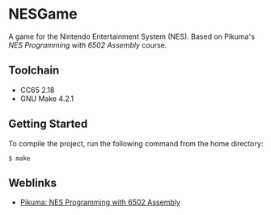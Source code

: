 # NESGame

A game for the Nintendo Entertainment System (NES). Based on Pikuma's *NES
Programming with 6502 Assembly* course.

## Toolchain
- CC65 2.18
- GNU Make 4.2.1

## Getting Started
To compile the project, run the following command from the home directory:
```
$ make
```

## Weblinks
- [Pikuma: NES Programming with 6502 Assembly
](https://pikuma.com/courses/nes-game-programming-tutorial)

